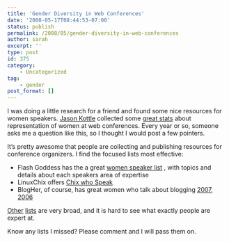 ```yaml
---
title: 'Gender Diversity in Web Conferences'
date: '2008-05-17T08:44:53-07:00'
status: publish
permalink: /2008/05/gender-diversity-in-web-conferences
author: sarah
excerpt: ''
type: post
id: 375
category:
    - Uncategorized
tag:
    - gender
post_format: []
---
```

I was doing a little research for a friend and found some nice resources for women speakers. [Jason Kottle](http://www.kottle.org) collected some [great stats](http://www.kottke.org/07/02/gender-diversity-at-web-conferences) about representation of women at web conferences. Every year or so, someone asks me a question like this, so I thought I would post a few pointers.

It’s pretty awesome that people are collecting and publishing resources for conference organizers. I find the focused lists most effective:

- Flash Goddess has the a great [women speaker list](http://www.flashgoddess.com/html/speakers.html) , with topics and details about each speakers area of expertise
- LinuxChix offers [Chix who Speak](http://www.linuxchix.org/chix-who-speak.html)
- BlogHer, of course, has great women who talk about blogging [2007](http://www.blogher.com/blogher-07-speakers), [2006](http://workerbees.typepad.com/BlogHer06DayTwo_WEB.html)

[Other](http://www.misbehaving.net/2005/11/collective_conf.html) [lists](http://www.personism.com/2006/10/11/list-of-women-speakers-for-your-conference/) are very broad, and it is hard to see what exactly people are expert at.

Know any lists I missed? Please comment and I will pass them on.